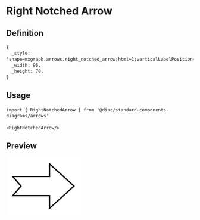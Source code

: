 # Right Notched Arrow

## Definition

```
{
  _style: 'shape=mxgraph.arrows.right_notched_arrow;html=1;verticalLabelPosition=bottom;verticalAlign=top;strokeWidth=2;strokeColor=#000000;',
  _width: 96,
  _height: 70,
}
```

## Usage

```
import { RightNotchedArrow } from '@diac/standard-components-diagrams/arrows'

<RightNotchedArrow/>
```

## Preview

<img src="./right-notched-arrow.png" width="200"/>
